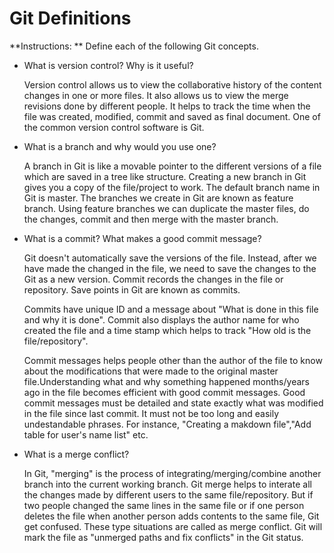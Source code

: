 # Git Definitions

**Instructions: ** Define each of the following Git concepts.

* What is version control?  Why is it useful?

     Version control allows us to view the collaborative history of the content changes in one or more files. It also allows us to view the merge revisions done by different people. It helps to track the time when the file was created, modified, commit and saved as final document. One of the  common version control software is Git. 

* What is a branch and why would you use one?
       
     A branch in Git is like a movable pointer to the different versions of a file which are saved in a tree like structure. Creating a new branch in Git gives you a copy of the file/project to work.
     The default branch name in Git is master. The branches we create in Git are known as feature branch. Using feature branches we can duplicate the master files, do the changes, commit and then merge with the master branch. 

* What is a commit? What makes a good commit message?
      
     Git doesn't automatically save the versions of the file. Instead, after we have made the changed in the file, we need to save the changes to the Git as a new version. Commit records the changes in the file or repository. Save points in Git are known as commits. 

     Commits have unique ID and a message about "What is done in this file and why it is done". Commit also displays the author name for who created the file and a time stamp which helps to track "How old is the file/repository".

     Commit messages helps people other than the author of the file to know about the modifications that were made to the original master file.Understanding what and why something happened months/years ago in the file becomes efficient with good commit messages. Good commit messages must be detailed and state exactly what was modified in the file since last commit. It must not be too long and easily undestandable phrases. For instance, "Creating a makdown file","Add table for user's name list" etc.


* What is a merge conflict?

     In Git, "merging" is the process of integrating/merging/combine another branch into the current working branch. Git merge helps to interate all the changes made by different users to the same file/repository. But if two people changed the same lines in the same file or if one person deletes the file when another person adds contents to the same file, Git get confused. These type situations are called as merge conflict. Git will mark the file as "unmerged paths and fix conflicts" in the Git status. 

